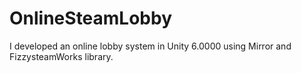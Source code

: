 # OnlineSteamLobby
I developed an online lobby system in Unity 6.0000 using Mirror and FizzysteamWorks library.
